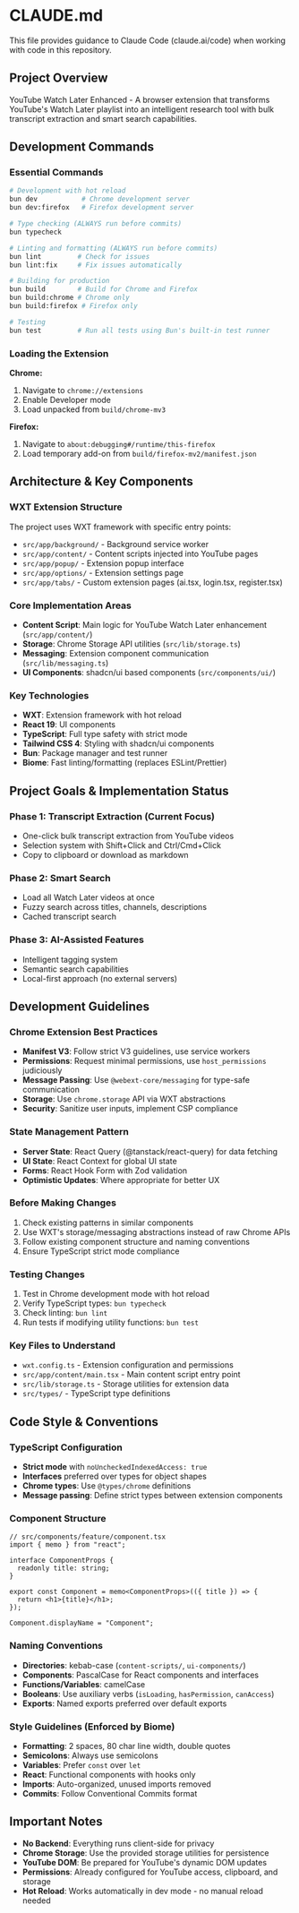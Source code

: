 # CLAUDE.md

This file provides guidance to Claude Code (claude.ai/code) when working with code in this repository.

## Project Overview

YouTube Watch Later Enhanced - A browser extension that transforms YouTube's Watch Later playlist into an intelligent research tool with bulk transcript extraction and smart search capabilities.

## Development Commands

### Essential Commands
```bash
# Development with hot reload
bun dev           # Chrome development server
bun dev:firefox   # Firefox development server

# Type checking (ALWAYS run before commits)
bun typecheck

# Linting and formatting (ALWAYS run before commits)
bun lint         # Check for issues
bun lint:fix     # Fix issues automatically

# Building for production
bun build        # Build for Chrome and Firefox
bun build:chrome # Chrome only
bun build:firefox # Firefox only

# Testing
bun test         # Run all tests using Bun's built-in test runner
```

### Loading the Extension
**Chrome:**
1. Navigate to `chrome://extensions`
2. Enable Developer mode
3. Load unpacked from `build/chrome-mv3`

**Firefox:**
1. Navigate to `about:debugging#/runtime/this-firefox`
2. Load temporary add-on from `build/firefox-mv2/manifest.json`

## Architecture & Key Components

### WXT Extension Structure
The project uses WXT framework with specific entry points:
- `src/app/background/` - Background service worker
- `src/app/content/` - Content scripts injected into YouTube pages
- `src/app/popup/` - Extension popup interface
- `src/app/options/` - Extension settings page
- `src/app/tabs/` - Custom extension pages (ai.tsx, login.tsx, register.tsx)

### Core Implementation Areas
- **Content Script**: Main logic for YouTube Watch Later enhancement (`src/app/content/`)
- **Storage**: Chrome Storage API utilities (`src/lib/storage.ts`)
- **Messaging**: Extension component communication (`src/lib/messaging.ts`)
- **UI Components**: shadcn/ui based components (`src/components/ui/`)

### Key Technologies
- **WXT**: Extension framework with hot reload
- **React 19**: UI components
- **TypeScript**: Full type safety with strict mode
- **Tailwind CSS 4**: Styling with shadcn/ui components
- **Bun**: Package manager and test runner
- **Biome**: Fast linting/formatting (replaces ESLint/Prettier)

## Project Goals & Implementation Status

### Phase 1: Transcript Extraction (Current Focus)
- One-click bulk transcript extraction from YouTube videos
- Selection system with Shift+Click and Ctrl/Cmd+Click
- Copy to clipboard or download as markdown

### Phase 2: Smart Search
- Load all Watch Later videos at once
- Fuzzy search across titles, channels, descriptions
- Cached transcript search

### Phase 3: AI-Assisted Features
- Intelligent tagging system
- Semantic search capabilities
- Local-first approach (no external servers)

## Development Guidelines

### Chrome Extension Best Practices
- **Manifest V3**: Follow strict V3 guidelines, use service workers
- **Permissions**: Request minimal permissions, use `host_permissions` judiciously
- **Message Passing**: Use `@webext-core/messaging` for type-safe communication
- **Storage**: Use `chrome.storage` API via WXT abstractions
- **Security**: Sanitize user inputs, implement CSP compliance

### State Management Pattern
- **Server State**: React Query (@tanstack/react-query) for data fetching
- **UI State**: React Context for global UI state
- **Forms**: React Hook Form with Zod validation
- **Optimistic Updates**: Where appropriate for better UX

### Before Making Changes
1. Check existing patterns in similar components
2. Use WXT's storage/messaging abstractions instead of raw Chrome APIs
3. Follow existing component structure and naming conventions
4. Ensure TypeScript strict mode compliance

### Testing Changes
1. Test in Chrome development mode with hot reload
2. Verify TypeScript types: `bun typecheck`
3. Check linting: `bun lint`
4. Run tests if modifying utility functions: `bun test`

### Key Files to Understand
- `wxt.config.ts` - Extension configuration and permissions
- `src/app/content/main.tsx` - Main content script entry point
- `src/lib/storage.ts` - Storage utilities for extension data
- `src/types/` - TypeScript type definitions

## Code Style & Conventions

### TypeScript Configuration
- **Strict mode** with `noUncheckedIndexedAccess: true`
- **Interfaces** preferred over types for object shapes
- **Chrome types**: Use `@types/chrome` definitions
- **Message passing**: Define strict types between extension components

### Component Structure
```tsx
// src/components/feature/component.tsx
import { memo } from "react";

interface ComponentProps {
  readonly title: string;
}

export const Component = memo<ComponentProps>(({ title }) => {
  return <h1>{title}</h1>;
});

Component.displayName = "Component";
```

### Naming Conventions
- **Directories**: kebab-case (`content-scripts/`, `ui-components/`)
- **Components**: PascalCase for React components and interfaces
- **Functions/Variables**: camelCase
- **Booleans**: Use auxiliary verbs (`isLoading`, `hasPermission`, `canAccess`)
- **Exports**: Named exports preferred over default exports

### Style Guidelines (Enforced by Biome)
- **Formatting**: 2 spaces, 80 char line width, double quotes
- **Semicolons**: Always use semicolons
- **Variables**: Prefer `const` over `let`
- **React**: Functional components with hooks only
- **Imports**: Auto-organized, unused imports removed
- **Commits**: Follow Conventional Commits format

## Important Notes

- **No Backend**: Everything runs client-side for privacy
- **Chrome Storage**: Use the provided storage utilities for persistence
- **YouTube DOM**: Be prepared for YouTube's dynamic DOM updates
- **Permissions**: Already configured for YouTube access, clipboard, and storage
- **Hot Reload**: Works automatically in dev mode - no manual reload needed